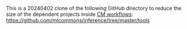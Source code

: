 This is a 20240402 clone of the following GitHub directory 
to reduce the size of the dependent projects inside [CM workflows](https://github.com/mlcommons/ck): 
https://github.com/mlcommons/inference/tree/master/tools

